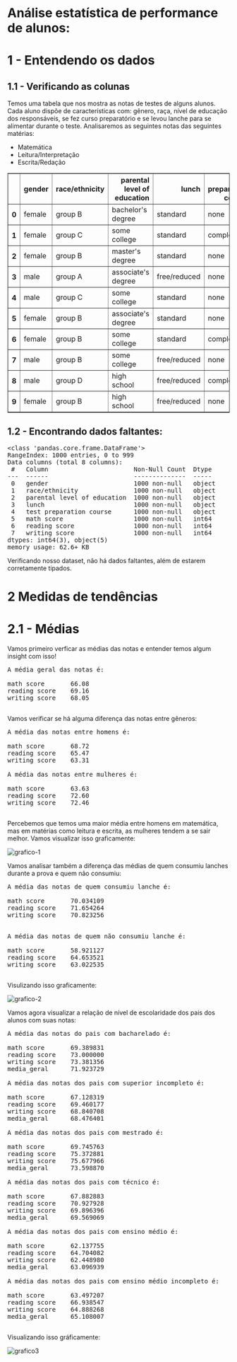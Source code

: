 # Análise estatística de performance de alunos:

# 1 - Entendendo os dados

## 1.1 - Verificando as colunas 

Temos uma tabela que nos mostra as notas de testes de alguns alunos. Cada aluno dispõe de características com: gênero, raça, nível de educação dos responsáveis, se fez curso preparatório e se levou lanche para se alimentar durante o teste. Analisaremos as seguintes notas das seguintes matérias:

* Matemática
* Leitura/Interpretação
* Escrita/Redação

<table border="1" class="dataframe">
  <thead>
    <tr style="text-align: right;">
      <th></th>
      <th>gender</th>
      <th>race/ethnicity</th>
      <th>parental level of education</th>
      <th>lunch</th>
      <th>test preparation course</th>
      <th>math score</th>
      <th>reading score</th>
      <th>writing score</th>
    </tr>
  </thead>
  <tbody>
    <tr>
      <th>0</th>
      <td>female</td>
      <td>group B</td>
      <td>bachelor's degree</td>
      <td>standard</td>
      <td>none</td>
      <td>72</td>
      <td>72</td>
      <td>74</td>
    </tr>
    <tr>
      <th>1</th>
      <td>female</td>
      <td>group C</td>
      <td>some college</td>
      <td>standard</td>
      <td>completed</td>
      <td>69</td>
      <td>90</td>
      <td>88</td>
    </tr>
    <tr>
      <th>2</th>
      <td>female</td>
      <td>group B</td>
      <td>master's degree</td>
      <td>standard</td>
      <td>none</td>
      <td>90</td>
      <td>95</td>
      <td>93</td>
    </tr>
    <tr>
      <th>3</th>
      <td>male</td>
      <td>group A</td>
      <td>associate's degree</td>
      <td>free/reduced</td>
      <td>none</td>
      <td>47</td>
      <td>57</td>
      <td>44</td>
    </tr>
    <tr>
      <th>4</th>
      <td>male</td>
      <td>group C</td>
      <td>some college</td>
      <td>standard</td>
      <td>none</td>
      <td>76</td>
      <td>78</td>
      <td>75</td>
    </tr>
    <tr>
      <th>5</th>
      <td>female</td>
      <td>group B</td>
      <td>associate's degree</td>
      <td>standard</td>
      <td>none</td>
      <td>71</td>
      <td>83</td>
      <td>78</td>
    </tr>
    <tr>
      <th>6</th>
      <td>female</td>
      <td>group B</td>
      <td>some college</td>
      <td>standard</td>
      <td>completed</td>
      <td>88</td>
      <td>95</td>
      <td>92</td>
    </tr>
    <tr>
      <th>7</th>
      <td>male</td>
      <td>group B</td>
      <td>some college</td>
      <td>free/reduced</td>
      <td>none</td>
      <td>40</td>
      <td>43</td>
      <td>39</td>
    </tr>
    <tr>
      <th>8</th>
      <td>male</td>
      <td>group D</td>
      <td>high school</td>
      <td>free/reduced</td>
      <td>completed</td>
      <td>64</td>
      <td>64</td>
      <td>67</td>
    </tr>
    <tr>
      <th>9</th>
      <td>female</td>
      <td>group B</td>
      <td>high school</td>
      <td>free/reduced</td>
      <td>none</td>
      <td>38</td>
      <td>60</td>
      <td>50</td>
    </tr>
  </tbody>
</table>

## 1.2 - Encontrando dados faltantes:

<pre>&lt;class 'pandas.core.frame.DataFrame'&gt;
RangeIndex: 1000 entries, 0 to 999
Data columns (total 8 columns):
 #   Column                       Non-Null Count  Dtype 
---  ------                       --------------  ----- 
 0   gender                       1000 non-null   object
 1   race/ethnicity               1000 non-null   object
 2   parental level of education  1000 non-null   object
 3   lunch                        1000 non-null   object
 4   test preparation course      1000 non-null   object
 5   math score                   1000 non-null   int64 
 6   reading score                1000 non-null   int64 
 7   writing score                1000 non-null   int64 
dtypes: int64(3), object(5)
memory usage: 62.6+ KB
</pre>
 
 Verificando nosso dataset, não há dados faltantes, além de estarem corretamente tipados.
 
 # 2 Medidas de tendências 
 
 # 2.1 - Médias
 
 Vamos primeiro verficar as médias das notas e entender temos algum insight com isso!
 
 <pre>A média geral das notas é: 

math score       66.08
reading score    69.16
writing score    68.05

</pre>

Vamos verificar se há alguma diferença das notas entre gêneros:

<pre>
A média das notas entre homens é: 

math score       68.72
reading score    65.47
writing score    63.31

A média das notas entre mulheres é: 

math score       63.63
reading score    72.60
writing score    72.46

</pre>

Percebemos que temos uma maior média entre homens em matemática, mas em matérias como leitura e escrita, as mulheres tendem a se sair melhor. Vamos visualizar isso graficamente:

![grafico-1](https://github.com/xpcosmos/performance-alunos/blob/main/assets/grafico-1.png)
 
 Vamos analisar também a diferença das médias de quem consumiu lanches durante a prova e quem não consumiu:
 
 <pre>A média das notas de quem consumiu lanche é: 

math score       70.034109
reading score    71.654264
writing score    70.823256


A média das notas de quem não consumiu lanche é: 

math score       58.921127
reading score    64.653521
writing score    63.022535

</pre>

Visulizando isso graficamente:

![grafico-2](https://github.com/xpcosmos/performance-alunos/blob/main/assets/grafico-2.png)

Vamos agora visualizar a relação de nível de escolaridade dos pais dos alunos com suas notas:

<pre>A média das notas do pais com bacharelado é: 

math score       69.389831
reading score    73.000000
writing score    73.381356
media_geral      71.923729

A média das notas dos pais com superior incompleto é: 

math score       67.128319
reading score    69.460177
writing score    68.840708
media_geral      68.476401

A média das notas dos pais com mestrado é: 

math score       69.745763
reading score    75.372881
writing score    75.677966
media_geral      73.598870

A média das notas dos pais com técnico é: 

math score       67.882883
reading score    70.927928
writing score    69.896396
media_geral      69.569069

A média das notas dos pais com ensino médio é: 

math score       62.137755
reading score    64.704082
writing score    62.448980
media_geral      63.096939

A média das notas dos pais com ensino médio incompleto é: 

math score       63.497207
reading score    66.938547
writing score    64.888268
media_geral      65.108007

</pre>

Visualizando isso gráficamente:

![grafico3](https://github.com/xpcosmos/performance-alunos/blob/main/assets/grafico-3.png)
